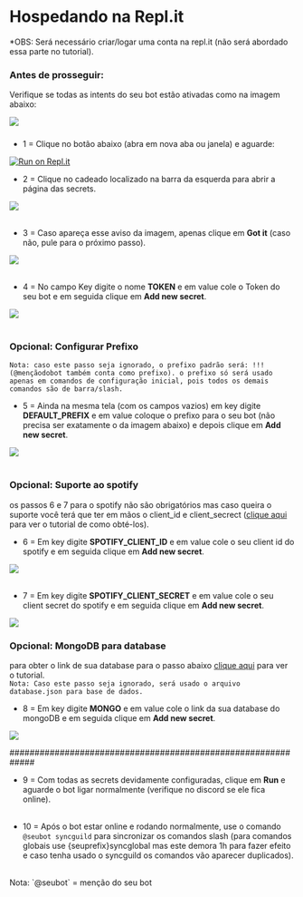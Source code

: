 # Hospedando na Repl.it

*OBS: Será necessário criar/logar uma conta na repl.it (não será abordado essa parte no tutorial).

### Antes de prosseguir:
Verifique se todas as intents do seu bot estão ativadas como na imagem abaixo:

![](https://cdn.discordapp.com/attachments/480195401543188483/906040761047478282/unknown.png)

###

- 1 = Clique no botão abaixo (abra em nova aba ou janela) e aguarde:

[![Run on Repl.it](https://repl.it/badge/github/zRitsu/disnake-LL-music-bot.git)](https://repl.it/github/zRitsu/disnake-LL-music-bot.git)

- 2 = Clique no cadeado localizado na barra da esquerda para abrir a página das secrets.

![](https://cdn.discordapp.com/attachments/480195401543188483/903853110546542612/unknown.png)
<br/><br/>

- 3 = Caso apareça esse aviso da imagem, apenas clique em **Got it** (caso não, pule para o próximo passo).

![](https://cdn.discordapp.com/attachments/480195401543188483/903853798995394601/unknown.png)
<br/><br/>

- 4 = No campo Key digite o nome **TOKEN** e em value cole o Token do seu bot e em seguida clique em **Add new secret**.

![](https://cdn.discordapp.com/attachments/480195401543188483/903855391178362941/unknown.png)
<br/><br/>

### Opcional: Configurar Prefixo
`Nota: caso este passo seja ignorado, o prefixo padrão será: !!! (@mençãodobot também conta como prefixo).
o prefixo só será usado apenas em comandos de configuração inicial, pois todos os demais comandos são de barra/slash.`

- 5 = Ainda na mesma tela (com os campos vazios) em key digite **DEFAULT_PREFIX** e em value coloque o prefixo para o seu bot (não precisa ser exatamente o da imagem abaixo) e depois clique em **Add new secret**.

![](https://cdn.discordapp.com/attachments/480195401543188483/903856305792512040/unknown.png)
<br/><br/>


### Opcional: Suporte ao spotify
os passos 6 e 7 para o spotify não são obrigatórios mas caso queira o suporte você terá que ter em mãos o client_id e client_secrect ([clique aqui](SPOTIFY_IDS.md) para ver o tutorial de como obté-los).

- 6 = Em key digite **SPOTIFY_CLIENT_ID** e em value cole o seu client id do spotify e em seguida clique em **Add new secret**.

![](https://cdn.discordapp.com/attachments/480195401543188483/903858983620706354/unknown.png)
<br/><br/>

- 7 = Em key digite **SPOTIFY_CLIENT_SECRET** e em value cole o seu client secret do spotify e em seguida clique em **Add new secret**.

![](https://cdn.discordapp.com/attachments/480195401543188483/903860032955891733/unknown.png)

### Opcional: MongoDB para database
para obter o link de sua database para o passo abaixo [clique aqui](MONGODB_SETUP.md) para ver o tutorial.
<br/>
`Nota: Caso este passo seja ignorado, será usado o arquivo database.json para base de dados.`


- 8 = Em key digite **MONGO** e em value cole o link da sua database do mongoDB e em seguida clique em **Add new secret**.

![](https://cdn.discordapp.com/attachments/480195401543188483/903861623578591263/unknown.png)

#############################################################

- 9 = Com todas as secrets devidamente configuradas, clique em **Run** e aguarde o bot ligar normalmente (verifique no discord se ele fica online).
<br/><br/>

- 10 = Após o bot estar online e rodando normalmente, use o comando `@seubot syncguild` para sincronizar os comandos slash (para comandos globais use {seuprefix}syncglobal mas este demora 1h para fazer efeito e caso tenha usado o syncguild os comandos vão aparecer duplicados).
<br/>
Nota: `@seubot` = menção do seu bot